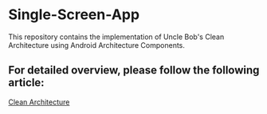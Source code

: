 # Single-Screen-App

This repository contains the implementation of Uncle Bob's Clean Architecture using Android Architecture Components.

## For detailed overview, please follow the following article:
[Clean Architecture](https://medium.com/mindorks/clean-architecture-in-android-1801560a7511 "Clean Architecture")
